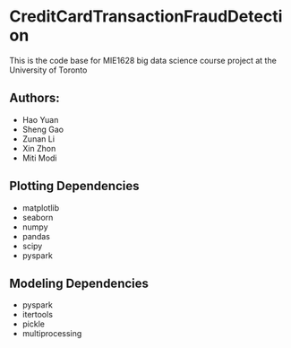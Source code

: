 # CreditCardTransactionFraudDetection
This is the code base for MIE1628 big data science course project at the University of Toronto

## Authors: 
* Hao Yuan
* Sheng Gao
* Zunan Li 
* Xin Zhon 
* Miti Modi

## Plotting Dependencies
* matplotlib
* seaborn
* numpy
* pandas
* scipy
* pyspark

## Modeling Dependencies
* pyspark
* itertools
* pickle
* multiprocessing